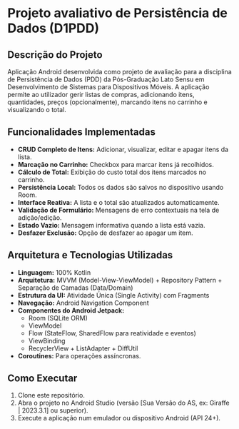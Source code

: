 # Projeto avaliativo de Persistência de Dados (D1PDD)

## Descrição do Projeto

Aplicação Android desenvolvida como projeto de avaliação para a disciplina de Persistência de Dados (PDD) da Pós-Graduação Lato Sensu em Desenvolvimento de Sistemas para Dispositivos Móveis. A aplicação permite ao utilizador gerir listas de compras, adicionando itens, quantidades, preços (opcionalmente), marcando itens no carrinho e visualizando o total.

## Funcionalidades Implementadas

-   **CRUD Completo de Itens:** Adicionar, visualizar, editar e apagar itens da lista.
-   **Marcação no Carrinho:** Checkbox para marcar itens já recolhidos.
-   **Cálculo de Total:** Exibição do custo total dos itens marcados no carrinho.
-   **Persistência Local:** Todos os dados são salvos no dispositivo usando Room.
-   **Interface Reativa:** A lista e o total são atualizados automaticamente.
-   **Validação de Formulário:** Mensagens de erro contextuais na tela de adição/edição.
-   **Estado Vazio:** Mensagem informativa quando a lista está vazia.
-   **Desfazer Exclusão:** Opção de desfazer ao apagar um item.

## Arquitetura e Tecnologias Utilizadas

-   **Linguagem:** 100% Kotlin
-   **Arquitetura:** MVVM (Model-View-ViewModel) + Repository Pattern + Separação de Camadas (Data/Domain)
-   **Estrutura da UI:** Atividade Única (Single Activity) com Fragments
-   **Navegação:** Android Navigation Component
-   **Componentes do Android Jetpack:**
    -   Room (SQLite ORM)
    -   ViewModel
    -   Flow (StateFlow, SharedFlow para reatividade e eventos)
    -   ViewBinding
    -   RecyclerView + ListAdapter + DiffUtil
-   **Coroutines:** Para operações assíncronas.

## Como Executar

1.  Clone este repositório.
2.  Abra o projeto no Android Studio (versão [Sua Versão do AS, ex: Giraffe | 2023.3.1] ou superior).
3.  Execute a aplicação num emulador ou dispositivo Android (API 24+).
